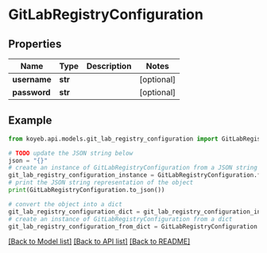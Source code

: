 # GitLabRegistryConfiguration


## Properties

Name | Type | Description | Notes
------------ | ------------- | ------------- | -------------
**username** | **str** |  | [optional] 
**password** | **str** |  | [optional] 

## Example

```python
from koyeb.api.models.git_lab_registry_configuration import GitLabRegistryConfiguration

# TODO update the JSON string below
json = "{}"
# create an instance of GitLabRegistryConfiguration from a JSON string
git_lab_registry_configuration_instance = GitLabRegistryConfiguration.from_json(json)
# print the JSON string representation of the object
print(GitLabRegistryConfiguration.to_json())

# convert the object into a dict
git_lab_registry_configuration_dict = git_lab_registry_configuration_instance.to_dict()
# create an instance of GitLabRegistryConfiguration from a dict
git_lab_registry_configuration_from_dict = GitLabRegistryConfiguration.from_dict(git_lab_registry_configuration_dict)
```
[[Back to Model list]](../README.md#documentation-for-models) [[Back to API list]](../README.md#documentation-for-api-endpoints) [[Back to README]](../README.md)


